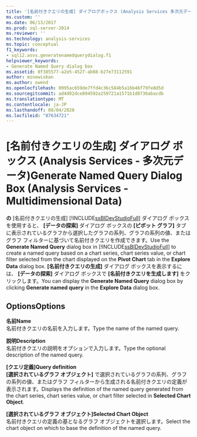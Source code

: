 ```yaml
---
title: '[名前付きクエリの生成] ダイアログボックス (Analysis Services 多次元データ) |Microsoft Docs'
ms.custom: ''
ms.date: 06/13/2017
ms.prod: sql-server-2014
ms.reviewer: ''
ms.technology: analysis-services
ms.topic: conceptual
f1_keywords:
- sql12.asvs.generatenamedquerydialog.f1
helpviewer_keywords:
- Generate Named Query dialog box
ms.assetid: 0f385577-a2e5-4527-ab88-b27e73112591
author: minewiskan
ms.author: owend
ms.openlocfilehash: 0995ac659de7ffd4c36c584b5a16b46f79fe8d5d
ms.sourcegitcommit: ad4d92dce894592a259721a1571b1d8736abacdb
ms.translationtype: MT
ms.contentlocale: ja-JP
ms.lasthandoff: 08/04/2020
ms.locfileid: "87634721"
---
```

# <a name="generate-named-query-dialog-box-analysis-services---multidimensional-data"></a><span data-ttu-id="ec3a7-102">[名前付きクエリの生成] ダイアログ ボックス (Analysis Services - 多次元データ)</span><span class="sxs-lookup"><span data-stu-id="ec3a7-102">Generate Named Query Dialog Box (Analysis Services - Multidimensional Data)</span></span>
  <span data-ttu-id="ec3a7-103">**の** [名前付きクエリの生成] [!INCLUDE[ssBIDevStudioFull](../includes/ssbidevstudiofull-md.md)] ダイアログ ボックスを使用すると、 **[データの探索]** ダイアログ ボックスの **[ピボット グラフ]** タブに表示されているグラフから選択したグラフの系列、グラフの系列の値、またはグラフ フィルターに基づいて名前付きクエリを作成できます。</span><span class="sxs-lookup"><span data-stu-id="ec3a7-103">Use the **Generate Named Query** dialog box in [!INCLUDE[ssBIDevStudioFull](../includes/ssbidevstudiofull-md.md)] to create a named query based on a chart series, chart series value, or chart filter selected from the chart displayed on the **Pivot Chart** tab in the **Explore Data** dialog box.</span></span> <span data-ttu-id="ec3a7-104">**[名前付きクエリの生成]** ダイアログ ボックスを表示するには、 **[データの探索]** ダイアログ ボックスで **[名前付きクエリを生成します]** をクリックします。</span><span class="sxs-lookup"><span data-stu-id="ec3a7-104">You can display the **Generate Named Query** dialog box by clicking **Generate named query** in the **Explore Data** dialog box.</span></span>  
  
## <a name="options"></a><span data-ttu-id="ec3a7-105">Options</span><span class="sxs-lookup"><span data-stu-id="ec3a7-105">Options</span></span>  
 <span data-ttu-id="ec3a7-106">**名前**</span><span class="sxs-lookup"><span data-stu-id="ec3a7-106">**Name**</span></span>  
 <span data-ttu-id="ec3a7-107">名前付きクエリの名前を入力します。</span><span class="sxs-lookup"><span data-stu-id="ec3a7-107">Type the name of the named query.</span></span>  
  
 <span data-ttu-id="ec3a7-108">**説明**</span><span class="sxs-lookup"><span data-stu-id="ec3a7-108">**Description**</span></span>  
 <span data-ttu-id="ec3a7-109">名前付きクエリの説明をオプションで入力します。</span><span class="sxs-lookup"><span data-stu-id="ec3a7-109">Type the optional description of the named query.</span></span>  
  
 <span data-ttu-id="ec3a7-110">**[クエリ定義]**</span><span class="sxs-lookup"><span data-stu-id="ec3a7-110">**Query definition**</span></span>  
 <span data-ttu-id="ec3a7-111">**[選択されているグラフ オブジェクト]** で選択されているグラフの系列、グラフの系列の値、またはグラフ フィルターから生成される名前付きクエリの定義が表示されます。</span><span class="sxs-lookup"><span data-stu-id="ec3a7-111">Displays the definition of the named query generated from the chart series, chart series value, or chart filter selected in **Selected Chart Object**.</span></span>  
  
 <span data-ttu-id="ec3a7-112">**[選択されているグラフ オブジェクト]**</span><span class="sxs-lookup"><span data-stu-id="ec3a7-112">**Selected Chart Object**</span></span>  
 <span data-ttu-id="ec3a7-113">名前付きクエリの定義の基となるグラフ オブジェクトを選択します。</span><span class="sxs-lookup"><span data-stu-id="ec3a7-113">Select the chart object on which to base the definition of the named query.</span></span>  
  
  
